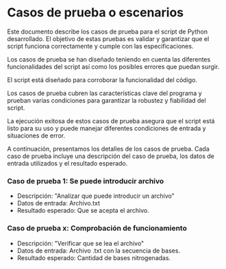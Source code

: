 # Casos de prueba o escenarios

Este documento describe los casos de prueba para el script de Python desarrollado. 
El objetivo de estas pruebas es validar y garantizar que el script funciona correctamente y cumple con las especificaciones.

Los casos de prueba se han diseñado teniendo en cuenta las diferentes funcionalidades del script así como los posibles errores que puedan surgir.

El script está diseñado para corroborar la funcionalidad del código.

Los casos de prueba cubren las características clave del programa y prueban varias condiciones para garantizar la robustez y fiabilidad del script.

La ejecución exitosa de estos casos de prueba asegura que el script está listo para su uso y puede manejar diferentes condiciones de entrada y situaciones de error.

A continuación, presentamos los detalles de los casos de prueba. Cada caso de prueba incluye una descripción del caso de prueba, los datos de entrada utilizados y el resultado esperado.
    
    
### Caso de prueba 1: Se puede introducir archivo

- Descripción: "Analizar que puede introducir un archivo"
- Datos de entrada: Archivo.txt
- Resultado esperado: Que se acepta el archivo.  

### Caso de prueba x: Comprobación de funcionamiento

- Descripción: "Verificar que se lea el archivo"
- Datos de entrada: Archivo .txt con la secuencia de bases.
- Resultado esperado: Cantidad de bases nitrogenadas.


        
        

